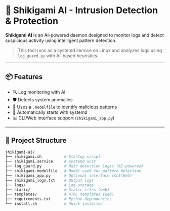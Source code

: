 # 🧠 Shikigami AI - Intrusion Detection & Protection

**Shikigami AI** is an AI-powered daemon designed to monitor logs and detect suspicious activity using intelligent pattern detection.

> This tool runs as a systemd service on Linux and analyzes logs using `log_guard.py` with AI-based heuristics.

---

## 📦 Features

- 🔍 Log monitoring with AI
- 🛡️ Detects system anomalies
- 🧠 Uses a `.modelfile` to identify malicious patterns
- 🚀 Automatically starts with systemd
- 📊 CLI/Web interface support (`shikigami_app.py`)

---

## 📁 Project Structure

```bash
shikigami-ai/
├── shikigami.sh          # Startup script
├── shikigami.service     # systemd unit
├── log_guard.py          # Main detection logic (AI-powered)
├── shikigami.modelfile   # Model used for pattern detection
├── shikigami_app.py      # Optional interface (CLI/Web)
├── shikigami_logs.txt    # Output logs
├── logs/                 # Log storage
├── static/               # Static files (web)
├── templates/            # HTML templates (web)
├── requirements.txt      # Python dependencies
└── install.sh            # Quick installer

